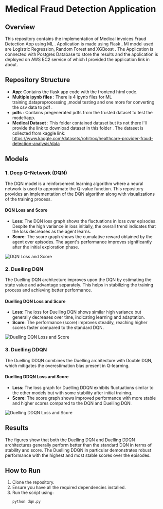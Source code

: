 # Medical Fraud Detection Application
## Overview
This repository contains the implementation of Medical invoices Fraud Detection App using ML . Application is made using Flask , Ml model used are Logistric Regression, Random Forest and XGBoost . The Application is connected with Postgres Database to store the results and the application is deployed on AWS EC2 service of which I  provided the application link in about.
## Repository Structure
- **App**: Contains the flask app code with the frontend html code.
- **Multiple ipynb files** : There is 4 ipynb files for ML training,datapreprocessing ,model testing and one more for converting the csv data to pdf .
- **pdfs** : Contains pregenerated pdfs from the trusted dataset to test the model/app.
- **Medical Dataset** : This folder contained dataset but its not there I'll provide the link to download dataset in this folder . The dataset is collected from kaggle link: https://www.kaggle.com/datasets/rohitrox/healthcare-provider-fraud-detection-analysis/data

## Models

### 1. **Deep Q-Network (DQN)**

The DQN model is a reinforcement learning algorithm where a neural network is used to approximate the Q-value function. This repository provides an implementation of the DQN algorithm along with visualizations of the training process.

#### DQN Loss and Score

- **Loss**: The DQN loss graph shows the fluctuations in loss over episodes. Despite the high variance in loss initially, the overall trend indicates that the loss decreases as the agent learns.
- **Score**: The score graph shows the cumulative reward obtained by the agent over episodes. The agent's performance improves significantly after the initial exploration phase.

![DQN Loss and Score](./DQN.png)

### 2. **Duelling DQN**

The Duelling DQN architecture improves upon the DQN by estimating the state value and advantage separately. This helps in stabilizing the training process and achieving better performance.

#### Duelling DQN Loss and Score

- **Loss**: The loss for Duelling DQN shows similar high variance but generally decreases over time, indicating learning and adaptation.
- **Score**: The performance (score) improves steadily, reaching higher scores faster compared to the standard DQN.

![Duelling DQN Loss and Score](./Duelling%20DQN.png)

### 3. **Duelling DDQN**

The Duelling DDQN combines the Duelling architecture with Double DQN, which mitigates the overestimation bias present in Q-learning.

#### Duelling DDQN Loss and Score

- **Loss**: The loss graph for Duelling DDQN exhibits fluctuations similar to the other models but with some stability after initial training.
- **Score**: The score graph shows improved performance with more stable and higher scores compared to the DQN and Duelling DQN.

![Duelling DDQN Loss and Score](./duelling%20ddqn.png)

## Results

The figures show that both the Duelling DQN and Duelling DDQN architectures generally perform better than the standard DQN in terms of stability and score. The Duelling DDQN in particular demonstrates robust performance with the highest and most stable scores over the episodes.

## How to Run

1. Clone the repository.
2. Ensure you have all the required dependencies installed.
3. Run the script using:
   ```bash
   python dqn.py
